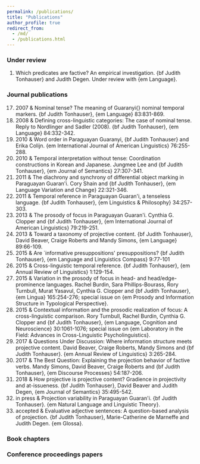 ```yaml
---
permalink: /publications/
title: "Publications"
author_profile: true
redirect_from: 
  - /md/
  - /publications.html
---
```


### Under review

1. Which predicates are factive? An empirical investigation. {bf Judith Tonhauser} and Judith Degen. Under review with {em Language}.

### Journal publications

17. 2007 & Nominal tense? The meaning of Guaranyi{} nominal temporal
markers. {bf Judith Tonhauser}, {em Language} 83:831-869. 
16. 2008 & Defining cross-linguistic categories: The case of nominal
tense. Reply to Nordlinger and Sadler (2008). {bf Judith Tonhauser}, {em
  Language} 84:332-342.  
15. 2010 & Word order in Paraguayan Guaranyi, {bf Judith Tonhauser} and
Erika Colijn. {em International Journal of American Linguistics} 76:255-288. 
14. 2010 & Temporal interpretation without tense: Coordination
constructions in Korean and Japanese. Jungmee Lee and {bf Judith
Tonhauser}, {em Journal of Semantics} 27:307-341. 
13. 2011 & The diachrony and synchrony of differential object marking in
Paraguayan Guaran'i. Cory Shain and {bf Judith Tonhauser}, {em Language
  Variation and Change} 22:321-346. 
12. 2011 & Temporal reference in Paraguayan Guaran'i, a tenseless
language. {bf Judith Tonhauser}, {em Linguistics &
  Philosophy} 34:257-303. 
11. 2013  & The prosody of focus in Paraguayan Guaran'i. Cynthia
G. Clopper and {bf Judith Tonhauser}, {em International
  Journal of American Linguistics} 79:219-251. 
10. 2013 & Toward a taxonomy of projective content. {bf Judith Tonhauser},
David Beaver, Craige Roberts and Mandy Simons, {em Language} 89:66-109. 
9. 2015 & Are `informative presuppositions' presuppositions? {bf Judith Tonhauser}, {em Language and Linguistics Compass} 9:77-101 
8. 2015 & Cross-linguistic temporal reference. {bf Judith
Tonhauser}, {em Annual Review of
Linguistics} 1:129-154.  
7. 2015 & Variation in the prosody of focus in head- and head/edge-prominence languages. Rachel Burdin, Sara Phillips-Bourass, Rory Turnbull, Murat Yasavul, Cynthia G. Clopper and {bf Judith Tonhauser}, {em Lingua} 165:254-276; special issue on {em Prosody and Information Structure in Typological Perspective}.
6. 2015 & Contextual information and the prosodic realization of focus: A
cross-linguistic comparison. Rory Turnbull, Rachel Burdin, Cynthia G.
Clopper and {bf Judith Tonhauser}, {em Language, Cognition and
Neuroscience} 30:1061-1076; special issue on {em Laboratory in the
Field: Advances in Cross-Linguistic Psycholinguistics}. 
5. 2017 & Questions Under Discussion: Where information structure meets
projective content. David Beaver, Craige Roberts, Mandy Simons and {bf
Judith Tonhauser}. {em Annual Review of
Linguistics} 3:265-284. 
4. 2017 & The Best Question: Explaining the projection behavior of
factive verbs. Mandy Simons, David Beaver, Craige Roberts and {bf
Judith Tonhauser}, {em Discourse Processes} 54:187-206. 
3. 2018 & How projective is projective content? Gradience in projectivity and at-issueness. {bf Judith Tonhauser}, David Beaver and Judith Degen, {em Journal of Semantics} 35:495-542. 
2. in press & Projection variability in Paraguayan Guaran'i. {bf Judith Tonhauser}. {em Natural Language and Linguistic Theory}. 
1. accepted & Evaluative adjective sentences: A question-based analysis of projection. {bf Judith Tonhauser}, Marie-Catherine de Marneffe and Judith Degen. {em Glossa}.  


### Book chapters

### Conference proceedings papers



